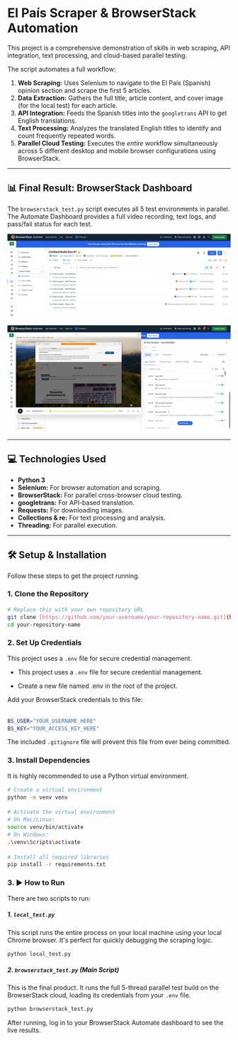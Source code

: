 # El País Scraper & BrowserStack Automation

This project is a comprehensive demonstration of skills in web scraping, API integration, text processing, and cloud-based parallel testing.

The script automates a full workflow:

1.  **Web Scraping:** Uses Selenium to navigate to the El País (Spanish) opinion section and scrape the first 5 articles.
2.  **Data Extraction:** Gathers the full title, article content, and cover image (for the local test) for each article.
3.  **API Integration:** Feeds the Spanish titles into the `googletrans` API to get English translations.
4.  **Text Processing:** Analyzes the translated English titles to identify and count frequently repeated words.
5.  **Parallel Cloud Testing:** Executes the _entire_ workflow simultaneously across 5 different desktop and mobile browser configurations using BrowserStack.

---

## 📊 Final Result: BrowserStack Dashboard

The `browserstack_test.py` script executes all 5 test environments in parallel. The Automate Dashboard provides a full video recording, text logs, and pass/fail status for each test.

![BrowserStack Automate Dashboard showing 5 parallel tests](dashboard.jpg)

![sampleresults](dashboardmac.jpg)

---

## 💻 Technologies Used

- **Python 3**
- **Selenium:** For browser automation and scraping.
- **BrowserStack:** For parallel cross-browser cloud testing.
- **googletrans:** For API-based translation.
- **Requests:** For downloading images.
- **Collections & re:** For text processing and analysis.
- **Threading:** For parallel execution.

---

## 🛠️ Setup & Installation

Follow these steps to get the project running.

### 1. Clone the Repository

```bash
# Replace this with your own repository URL
git clone [https://github.com/your-username/your-repository-name.git](https://github.com/your-username/your-repository-name.git)
cd your-repository-name
```

### 2. Set Up Credentials

This project uses a `.env` file for secure credential management.

- This project uses a `.env` file for secure credential management.

- Create a new file named .env in the root of the project.

Add your BrowserStack credentials to this file:

```bash

BS_USER="YOUR_USERNAME_HERE"
BS_KEY="YOUR_ACCESS_KEY_HERE"
```

The included `.gitignore` file will prevent this file from ever being committed.

### 3. Install Dependencies

It is highly recommended to use a Python virtual environment.

```bash
# Create a virtual environment
python -m venv venv

# Activate the virtual environment
# On Mac/Linux:
source venv/bin/activate
# On Windows:
.\venv\Scripts\activate

# Install all required libraries
pip install -r requirements.txt
```

### 3. ▶️ How to Run

There are two scripts to run:

##### 1. `local_test.py`

This script runs the entire process on your local machine using your local Chrome browser. It's perfect for quickly debugging the scraping logic.

```bash
python local_test.py
```

##### 2. `browserstack_test.py` (Main Script)

This is the final product. It runs the full 5-thread parallel test build on the BrowserStack cloud, loading its credentials from your `.env` file.

```bash
python browserstack_test.py
```

After running, log in to your BrowserStack Automate dashboard to see the live results.
